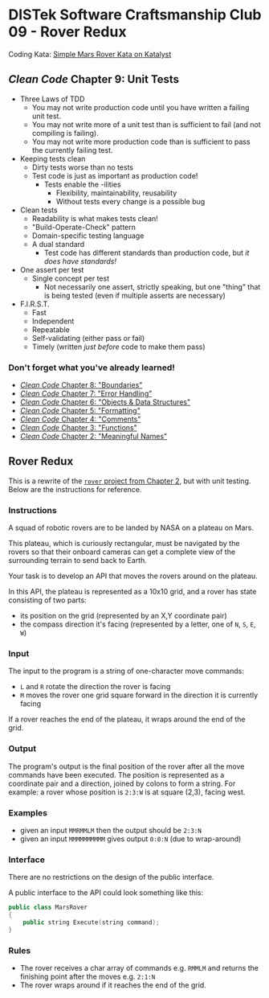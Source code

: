 DISTek Software Craftsmanship Club 09 - Rover Redux
===================================================
Coding Kata: [Simple Mars Rover Kata on Katalyst](https://katalyst.codurance.com/simple-mars-rover)

_Clean Code_ Chapter 9: Unit Tests
----------------------------------
* Three Laws of TDD
  * You may not write production code until you have written a failing unit test.
  * You may not write more of a unit test than is sufficient to fail (and not compiling is failing).
  * You may not write more production code than is sufficient to pass the currently failing test.
* Keeping tests clean
  * Dirty tests worse than no tests
  * Test code is just as important as production code!
    * Tests enable the -ilities
      * Flexibility, maintainability, reusability
      * Without tests every change is a possible bug
* Clean tests
  * Readability is what makes tests clean!
  * "Build-Operate-Check" pattern
  * Domain-specific testing language
  * A dual standard
    * Test code has different standards than production code, but _it does have standards!_
* One assert per test
  * Single concept per test
    * Not necessarily one assert, strictly speaking, but one "thing" that is being tested
      (even if multiple asserts are necessary)
* F.I.R.S.T.
  * Fast
  * Independent
  * Repeatable
  * Self-validating (either pass or fail)
  * Timely (written _just before_ code to make them pass)

### Don't forget what you've already learned!
* [_Clean Code_ Chapter 8: "Boundaries"](../password-encrypt/README.md)
* [_Clean Code_ Chapter 7: "Error Handling"](../password/README.md)
* [_Clean Code_ Chapter 6: "Objects & Data Structures"](../bowling/README.md)
* [_Clean Code_ Chapter 5: "Formatting"](../tiny-maze/README.md)
* [_Clean Code_ Chapter 4: "Comments"](../arithmetic/README.md)
* [_Clean Code_ Chapter 3: "Functions"](../alphabet-cipher/README.md)
* [_Clean Code_ Chapter 2: "Meaningful Names"](../rover/README.md)

Rover Redux
-----------
This is a rewrite of the [`rover` project from Chapter 2](../rover), but with unit testing.
Below are the instructions for reference.

### Instructions
A squad of robotic rovers are to be landed by NASA on a plateau on Mars.

This plateau, which is curiously rectangular, must be navigated by the rovers so that their onboard cameras can get a complete view of the surrounding terrain to send back to Earth.

Your task is to develop an API that moves the rovers around on the plateau.

In this API, the plateau is represented as a 10x10 grid, and a rover has state consisting of two parts:

* its position on the grid (represented by an X,Y coordinate pair)
* the compass direction it's facing (represented by a letter, one of `N`, `S`, `E`, `W`)

### Input
The input to the program is a string of one-character move commands:

* `L` and `R` rotate the direction the rover is facing
* `M` moves the rover one grid square forward in the direction it is currently facing

If a rover reaches the end of the plateau, it wraps around the end of the grid.

### Output
The program's output is the final position of the rover after all the move commands have been executed. The position is represented as a coordinate pair and a direction, joined by colons to form a string. For example: a rover whose position is `2:3:W` is at square (2,3), facing west.

### Examples
* given an input `MMRMMLM` then the output should be `2:3:N`
* given an input `MMMMMMMMMM` gives output `0:0:N` (due to wrap-around)

### Interface
There are no restrictions on the design of the public interface.

A public interface to the API could look something like this:

```c++
public class MarsRover 
{
    public string Execute(string command);
}
```

### Rules
* The rover receives a char array of commands e.g. `RMMLM` and returns the finishing point after the moves e.g. `2:1:N`
* The rover wraps around if it reaches the end of the grid.


